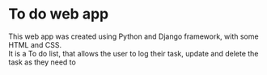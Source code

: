 # To do web app 

This web app was created using Python and Django framework, with some HTML and CSS.\
It is a To do list, that allows the user to log their task, update and delete the task as they need to 
